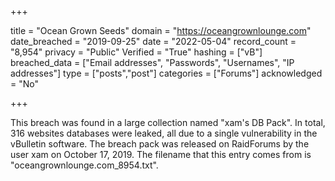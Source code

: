+++

title = "Ocean Grown Seeds"
domain = "https://oceangrownlounge.com"
date_breached = "2019-09-25"
date = "2022-05-04"
record_count = "8,954"
privacy = "Public"
Verified = "True"
hashing = ["vB"]
breached_data = ["Email addresses", "Passwords", "Usernames", "IP addresses"]
type = ["posts","post"]
categories = ["Forums"]
acknowledged = "No"


+++


This breach was found in a large collection named "xam's DB Pack". In total, 316 websites databases were leaked, all due to a single vulnerability in the vBulletin software. The breach pack was released on RaidForums by the user xam on October 17, 2019. The filename that this entry comes from is "oceangrownlounge.com_8954.txt".


